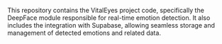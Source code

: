 This repository contains the VitalEyes project code, 
specifically the DeepFace module responsible for real-time emotion detection. 
It also includes the integration with Supabase, allowing seamless storage and management of detected emotions and related data.
